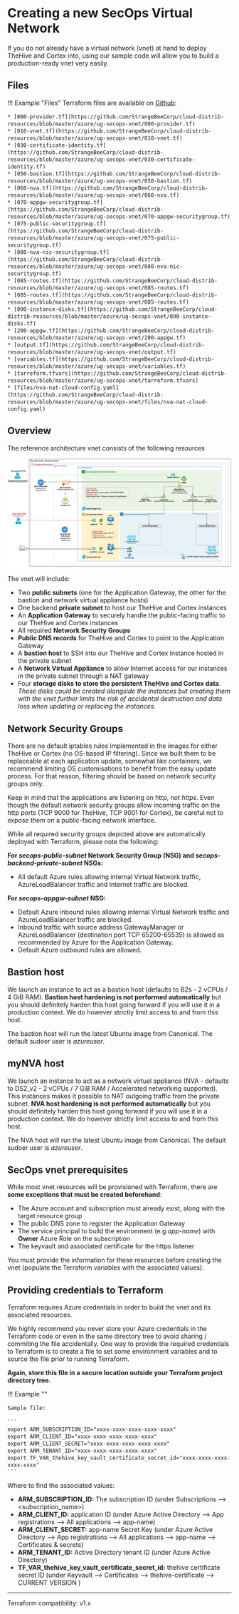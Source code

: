 # Creating a new SecOps Virtual Network

If you do not already have a virtual network (vnet) at hand to deploy TheHive and Cortex into, using our sample code will allow you to build a production-ready vnet very easily.

## Files 
 
!!! Example "Files"
    Terraform files are available on [Github](https://github.com/StrangeBeeCorp/cloud-distrib-resources/blob/master/azure/ug-secops-vnet/): 
    
    * [000-provider.tf](https://github.com/StrangeBeeCorp/cloud-distrib-resources/blob/master/azure/ug-secops-vnet/000-provider.tf)
    * [010-vnet.tf](https://github.com/StrangeBeeCorp/cloud-distrib-resources/blob/master/azure/ug-secops-vnet/010-vnet.tf)
    * [030-certificate-identity.tf](https://github.com/StrangeBeeCorp/cloud-distrib-resources/blob/master/azure/ug-secops-vnet/030-certificate-identity.tf)
    * [050-bastion.tf](https://github.com/StrangeBeeCorp/cloud-distrib-resources/blob/master/azure/ug-secops-vnet/050-bastion.tf)
    * [060-nva.tf](https://github.com/StrangeBeeCorp/cloud-distrib-resources/blob/master/azure/ug-secops-vnet/060-nva.tf)
    * [070-appgw-securitygroup.tf](https://github.com/StrangeBeeCorp/cloud-distrib-resources/blob/master/azure/ug-secops-vnet/070-appgw-securitygroup.tf)
    * [075-public-securitygroup.tf](https://github.com/StrangeBeeCorp/cloud-distrib-resources/blob/master/azure/ug-secops-vnet/075-public-securitygroup.tf)
    * [080-nva-nic-securitygroup.tf](https://github.com/StrangeBeeCorp/cloud-distrib-resources/blob/master/azure/ug-secops-vnet/080-nva-nic-securitygroup.tf)
    * [085-routes.tf](https://github.com/StrangeBeeCorp/cloud-distrib-resources/blob/master/azure/ug-secops-vnet/085-routes.tf)
    * [085-routes.tf](https://github.com/StrangeBeeCorp/cloud-distrib-resources/blob/master/azure/ug-secops-vnet/085-routes.tf)
    * [090-instance-disks.tf](https://github.com/StrangeBeeCorp/cloud-distrib-resources/blob/master/azure/ug-secops-vnet/090-instance-disks.tf)
    * [200-appgw.tf](https://github.com/StrangeBeeCorp/cloud-distrib-resources/blob/master/azure/ug-secops-vnet/200-appgw.tf)
    * [output.tf](https://github.com/StrangeBeeCorp/cloud-distrib-resources/blob/master/azure/ug-secops-vnet/output.tf)
    * [variables.tf](https://github.com/StrangeBeeCorp/cloud-distrib-resources/blob/master/azure/ug-secops-vnet/variables.tf)
    * [tarreform.tfvars](https://github.com/StrangeBeeCorp/cloud-distrib-resources/blob/master/azure/ug-secops-vnet/tarreform.tfvars)
    * [files/nva-nat-cloud-config.yaml](https://github.com/StrangeBeeCorp/cloud-distrib-resources/blob/master/azure/ug-secops-vnet/files/nva-nat-cloud-config.yaml)



## Overview
The reference architecture vnet consists of the following resources

![SecOps VPC overview](assets/vnet.png)

The vnet will include:

- Two **public subnets** (one for the Application Gateway, the other for the bastion and network virtual appliance hosts)
- One backend **private subnet** to host our TheHive and Cortex instances
- An **Application Gateway** to securely handle the public-facing traffic to our TheHive and Cortex instances
- All required **Network Security Groups**
- **Public DNS records** for TheHive and Cortex to point to the Application Gateway 
- A **bastion host** to SSH into our TheHive and Cortex instance hosted in the private subnet
- A **Network Virtual Appliance** to allow Internet access for our instances in the private subnet through a NAT gateway
- Four **storage disks to store the persistent TheHive and Cortex data**. *These disks could be created alongside the instances but creating them with the vnet further limits the risk of accidental destruction and data loss when updating or replacing the instances.*

## Network Security Groups
There are no default iptables rules implemented in the images for either TheHive or Cortex (no OS-based IP filtering). Since we built them to be replaceable at each application update, somewhat like containers, we recommend limiting OS customisations to benefit from the easy update process. For that reason, filtering should be based on network security groups only.

Keep in mind that the applications are listening on http, *not https*. Even though the default network security groups allow incoming traffic on the http ports (TCP 9000 for TheHive, TCP 9001 for Cortex), be careful not to expose them on a public-facing network interface.

While all required security groups depicted above are automatically deployed with Terraform, please note the following:

**For *secops-public-subnet* Network Security Group (NSG) and *secops-backend-private-subnet* NSGs:**

- All default Azure rules allowing internal Virtual Network traffic, AzureLoadBalancer traffic and Internet traffic are blocked.

**For *secops-appgw-subnet* NSG:** 

- Default Azure inbound rules allowing internal Virtual Network traffic and AzureLoadBalancer traffic are blocked.
- Inbound traffic with source address GatewayManager or AzureLoadBalancer (destination port TCP 65200-65535) is allowed as recommended by Azure for the Application Gateway.
- Default Azure outbound rules are allowed.

## Bastion host
We launch an instance to act as a bastion host (defaults to B2s - 2 vCPUs / 4 GiB RAM). **Bastion host hardening is not performed automatically** but you should definitely harden this host going forward if you will use it in a production context. We do however strictly limit access to and from this host.

The bastion host will run the latest Ubuntu image from Canonical. The default sudoer user is *azureuser*.

## myNVA host
We launch an instance to act as a network virtual appliance (NVA - defaults to DS2_v2 - 2 vCPUs / 7 GiB RAM / Accelerated networking supported). This instances makes it possible to NAT outgoing traffic from the private subnet. **NVA host hardening is not performed automatically** but you should definitely harden this host going forward if you will use it in a production context. We do however strictly limit access to and from this host.

The NVA host will run the latest Ubuntu image from Canonical. The default sudoer user is *azureuser*.

## SecOps vnet prerequisites

While most vnet resources will be provisioned with Terraform, there are **some exceptions that must be created beforehand**:

- The Azure account and subscription must already exist, along with the target resource group
- The public DNS zone to register the Application Gateway
- The service principal to build the environment (e.g *app-name*) with **Owner** Azure Role on the subscription
- The keyvault and associated certificate for the https listener

You must provide the information for these resources before creating the vnet (populate the Terraform variables with the associated values).

## Providing credentials to Terraform
Terraform requires Azure credentials in order to build the vnet and its associated resources. 

We highly recommend you never store your Azure credentials in the Terraform code or even in the same directory tree to avoid sharing / commiting the file accidentally. One way to provide the required credentials to Terraform is to create a file to set some environment variables and to source the file prior to running Terraform.

**Again, store this file in a secure location outside your Terraform project directory tree.**

!!! Example ""

    Sample file:

    ```
    export ARM_SUBSCRIPTION_ID="xxxx-xxxx-xxxx-xxxx-xxxx"
    export ARM_CLIENT_ID="xxxx-xxxx-xxxx-xxxx-xxxx"
    export ARM_CLIENT_SECRET="xxxx-xxxx-xxxx-xxxx-xxxx"
    export ARM_TENANT_ID="xxxx-xxxx-xxxx-xxxx-xxxx"
    export TF_VAR_thehive_key_vault_certificate_secret_id="xxxx-xxxx-xxxx-xxxx-xxxx"
    ```

Where to find the associated values:

- **ARM_SUBSCRIPTION_ID:** The subscription ID (under Subscriptions --> <subscription_name>)
- **ARM_CLIENT_ID:** application ID (under Azure Active Directory --> App registrations --> All applications --> app-name)
- **ARM_CLIENT_SECRET:** app-name Secret Key (under Azure Active Directory --> App registrations --> All applications --> app-name --> Certificates & secrets)
- **ARM_TENANT_ID:** Active Directory tenant ID (under Azure Active Directory)
- **TF_VAR_thehive_key_vault_certificate_secret_id:** thehive certificate secret ID (under Keyvault --> Certificates --> thehive-certificate --> CURRENT VERSION )

---
Terraform compatibility: v1.x